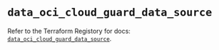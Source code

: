 # `data_oci_cloud_guard_data_source`

Refer to the Terraform Registory for docs: [`data_oci_cloud_guard_data_source`](https://registry.terraform.io/providers/oracle/oci/6.18.0/docs/data-sources/cloud_guard_data_source).
